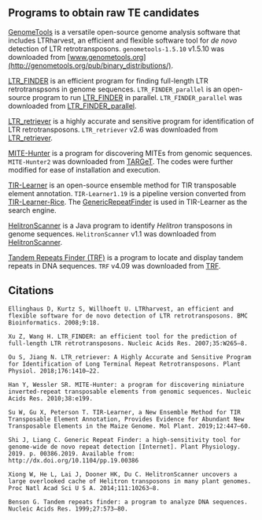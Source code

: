 ## Programs to obtain raw TE candidates
[GenomeTools](http://genometools.org/) is a versatile open-source genome analysis software that includes LTRharvest, an efficient and flexible software tool for *de novo* detection of LTR retrotransposons. `genometools-1.5.10` v1.5.10 was downloaded from [www.genometools.org](http://genometools.org/pub/binary_distributions/).

[LTR_FINDER](https://github.com/xzhub/LTR_Finder) is an efficient program for finding full-length LTR retrotranspsons in genome sequences. `LTR_FINDER_parallel` is an open-source program to run [LTR_FINDER](https://github.com/xzhub/LTR_Finder) in parallel. `LTR_FINDER_parallel` was downloaded from [LTR_FINDER_parallel](https://github.com/oushujun/LTR_FINDER_parallel).

[LTR_retriever](https://github.com/oushujun/LTR_retriever) is a highly accurate and sensitive program for identification of LTR retrotransposons. `LTR_retriever` v2.6 was downloaded from [LTR_retriever](https://github.com/oushujun/LTR_retriever).

[MITE-Hunter](http://target.iplantcollaborative.org/mite_hunter.html) is a program for discovering MITEs from genomic sequences. `MITE-Hunter2` was downloaded from [TARGeT](http://target.iplantcollaborative.org/mite_hunter/). The codes were further modified for ease of installation and execution.

[TIR-Learner](https://github.com/weijiaweijia/TIR-Learner-Rice) is an open-source ensemble method for TIR transposable element annotation. `TIR-Learner1.19` is a pipeline version converted from [TIR-Learner-Rice](https://github.com/weijiaweijia/TIR-Learner-Rice). The [GenericRepeatFinder](https://github.com/bioinfolabmu/GenericRepeatFinder) is used in TIR-Learner as the search engine.

[HelitronScanner](https://sourceforge.net/projects/helitronscanner/) is a Java program to identify *Helitron* transposons in genome sequences. `HelitronScanner` v1.1 was downloaded from [HelitronScanner](https://sourceforge.net/projects/helitronscanner/).

[Tandem Repeats Finder (TRF)](https://tandem.bu.edu/trf/trf.html) is a program to locate and display tandem repeats in DNA sequences. `TRF` v4.09 was downloaded from [TRF](https://tandem.bu.edu/trf/trf.html).

## Citations
	Ellinghaus D, Kurtz S, Willhoeft U. LTRharvest, an efficient and flexible software for de novo detection of LTR retrotransposons. BMC Bioinformatics. 2008;9:18.
	
	Xu Z, Wang H. LTR_FINDER: an efficient tool for the prediction of full-length LTR retrotransposons. Nucleic Acids Res. 2007;35:W265–8.
	
	Ou S, Jiang N. LTR_retriever: A Highly Accurate and Sensitive Program for Identification of Long Terminal Repeat Retrotransposons. Plant Physiol. 2018;176:1410–22.
	
	Han Y, Wessler SR. MITE-Hunter: a program for discovering miniature inverted-repeat transposable elements from genomic sequences. Nucleic Acids Res. 2010;38:e199.
	
	Su W, Gu X, Peterson T. TIR-Learner, a New Ensemble Method for TIR Transposable Element Annotation, Provides Evidence for Abundant New Transposable Elements in the Maize Genome. Mol Plant. 2019;12:447–60.
	
	Shi J, Liang C. Generic Repeat Finder: a high-sensitivity tool for genome-wide de novo repeat detection [Internet]. Plant Physiology. 2019. p. 00386.2019. Available from: http://dx.doi.org/10.1104/pp.19.00386
	
	Xiong W, He L, Lai J, Dooner HK, Du C. HelitronScanner uncovers a large overlooked cache of Helitron transposons in many plant genomes. Proc Natl Acad Sci U S A. 2014;111:10263–8.
	
	Benson G. Tandem repeats finder: a program to analyze DNA sequences. Nucleic Acids Res. 1999;27:573–80.


